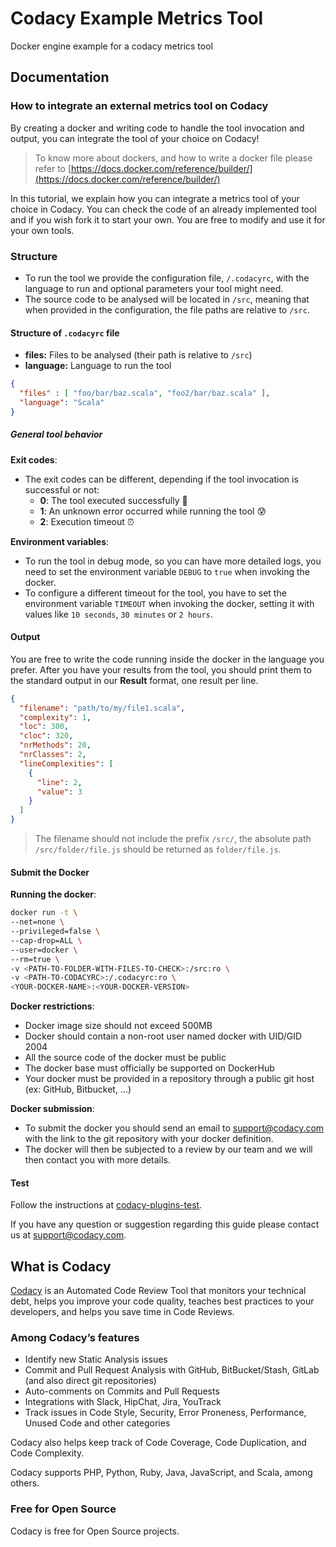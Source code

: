 # Codacy Example Metrics Tool

Docker engine example for a codacy metrics tool

## Documentation

### How to integrate an external metrics tool on Codacy

By creating a docker and writing code to handle the tool invocation and output,
you can integrate the tool of your choice on Codacy!

> To know more about dockers, and how to write a docker file please refer to
> [https://docs.docker.com/reference/builder/](https://docs.docker.com/reference/builder/)

In this tutorial, we explain how you can integrate a metrics tool of your choice
in Codacy. You can check the code of an already implemented tool and if you wish
fork it to start your own. You are free to modify and use it for your own tools.

### Structure

* To run the tool we provide the configuration file, `/.codacyrc`, with the
  language to run and optional parameters your tool might need.
* The source code to be analysed will be located in `/src`, meaning that when
  provided in the configuration, the file paths are relative to `/src`.

#### Structure of `.codacyrc` file

* **files:** Files to be analysed (their path is relative to `/src`)
* **language:** Language to run the tool

```json
{
  "files" : [ "foo/bar/baz.scala", "foo2/bar/baz.scala" ],
  "language": "Scala"
}
```

##### General tool behavior

**Exit codes**:

* The exit codes can be different, depending if the tool invocation is
  successful or not:
  * **0**: The tool executed successfully :tada:
  * **1**: An unknown error occurred while running the tool :cold_sweat:
  * **2**: Execution timeout :alarm_clock:

**Environment variables**:

* To run the tool in debug mode, so you can have more detailed logs, you need to
  set the environment variable `DEBUG` to `true` when invoking the docker.
* To configure a different timeout for the tool, you have to set the environment
  variable `TIMEOUT` when invoking the docker, setting it with values like
  `10 seconds`, `30 minutes` or `2 hours`.

#### Output

You are free to write the code running inside the docker in the language you
prefer. After you have your results from the tool, you should print them to the
standard output in our **Result** format, one result per line.

```json
{
  "filename": "path/to/my/file1.scala",
  "complexity": 1,
  "loc": 300,
  "cloc": 320,
  "nrMethods": 20,
  "nrClasses": 2,
  "lineComplexities": [
    {
      "line": 2,
      "value": 3
    }
  ]
}
```

> The filename should not include the prefix `/src/`, the absolute path
> `/src/folder/file.js` should be returned as `folder/file.js`.

#### Submit the Docker

**Running the docker**:

```bash
docker run -t \
--net=none \
--privileged=false \
--cap-drop=ALL \
--user=docker \
--rm=true \
-v <PATH-TO-FOLDER-WITH-FILES-TO-CHECK>:/src:ro \
-v <PATH-TO-CODACYRC>:/.codacyrc:ro \
<YOUR-DOCKER-NAME>:<YOUR-DOCKER-VERSION>
```

**Docker restrictions**:

* Docker image size should not exceed 500MB
* Docker should contain a non-root user named docker with UID/GID 2004
* All the source code of the docker must be public
* The docker base must officially be supported on DockerHub
* Your docker must be provided in a repository through a public git host (ex:
  GitHub, Bitbucket, ...)

**Docker submission**:

* To submit the docker you should send an email to support@codacy.com with the
  link to the git repository with your docker definition.
* The docker will then be subjected to a review by our team and we will then
  contact you with more details.

#### Test

Follow the instructions at
[codacy-plugins-test](https://github.com/codacy/codacy-plugins-test/blob/master/README.md#test-definition).

If you have any question or suggestion regarding this guide please contact us at
support@codacy.com.

## What is Codacy

[Codacy](https://www.codacy.com/) is an Automated Code Review Tool that monitors
your technical debt, helps you improve your code quality, teaches best practices
to your developers, and helps you save time in Code Reviews.

### Among Codacy’s features

* Identify new Static Analysis issues
* Commit and Pull Request Analysis with GitHub, BitBucket/Stash, GitLab (and
  also direct git repositories)
* Auto-comments on Commits and Pull Requests
* Integrations with Slack, HipChat, Jira, YouTrack
* Track issues in Code Style, Security, Error Proneness, Performance, Unused
  Code and other categories

Codacy also helps keep track of Code Coverage, Code Duplication, and Code
Complexity.

Codacy supports PHP, Python, Ruby, Java, JavaScript, and Scala, among others.

### Free for Open Source

Codacy is free for Open Source projects.
